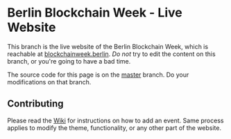 # Berlin Blockchain Week - Live Website

This branch is the live website of the Berlin Blockchain Week, which is
reachable at [blockchainweek.berlin](https://blockchainweek.berlin). *Do not*
try to edit the content on this branch, or you're going to have a bad time.

The source code for this page is on the
[master](https://github.com/cesalazar/berlinblockchainweek/tree/master) branch.
Do your modifications on that branch.

## Contributing

Please read the
[Wiki](https://github.com/cesalazar/berlinblockchainweek/wiki/Contributing)
for instructions on how to add an event. Same process applies to modify the
theme, functionality, or any other part of the website.
